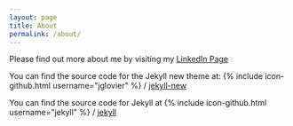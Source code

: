 ```yaml
---
layout: page
title: About
permalink: /about/
---
```


Please find out more about me by visiting my [LinkedIn Page](http://linkedin.com/in/stevenmassengill/)

You can find the source code for the Jekyll new theme at:
{% include icon-github.html username="jglovier" %} /
[jekyll-new](https://github.com/jglovier/jekyll-new)

You can find the source code for Jekyll at
{% include icon-github.html username="jekyll" %} /
[jekyll](https://github.com/jekyll/jekyll)
